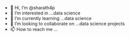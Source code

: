 - 👋 Hi, I’m @sharath4p
- 👀 I’m interested in ...data science
- 🌱 I’m currently learning ...data science
- 💞️ I’m looking to collaborate on ...data science projects
- 📫 How to reach me ...

<!---
sharath4p/sharath4p is a ✨ special ✨ repository because its `README.md` (this file) appears on your GitHub profile.
You can click the Preview link to take a look at your changes.
--->
